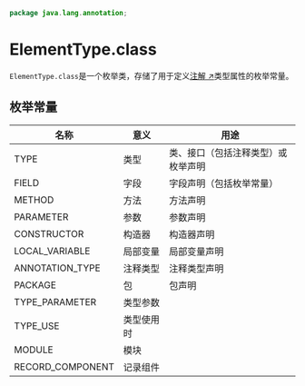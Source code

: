 ```java
package java.lang.annotation;
```

# ElementType.class

`ElementType.class`是一个枚举类，存储了用于定义[注解 ↗](README.md)类型属性的枚举常量。

## 枚举常量

| 名称               | 意义    | 用途                |
|------------------|-------|-------------------|
| TYPE             | 类型    | 类、接口（包括注释类型）或枚举声明 |
| FIELD            | 字段    | 字段声明（包括枚举常量）      |
| METHOD           | 方法    | 方法声明              |
| PARAMETER        | 参数    | 参数声明              |
| CONSTRUCTOR      | 构造器   | 构造器声明             |
| LOCAL_VARIABLE   | 局部变量  | 局部变量声明            |
| ANNOTATION_TYPE  | 注释类型  | 注释类型声明            |
| PACKAGE          | 包     | 包声明               |
| TYPE_PARAMETER   | 类型参数  |                   |
| TYPE_USE         | 类型使用时 |                   |
| MODULE           | 模块    |                   |
| RECORD_COMPONENT | 记录组件  |                   |
